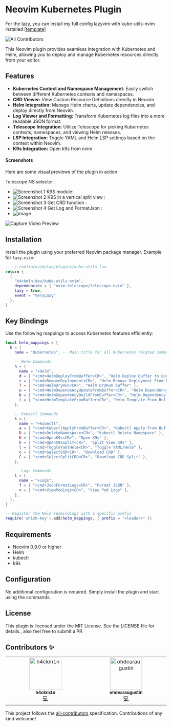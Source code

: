 # Neovim Kubernetes Plugin

For the lazy, you can install my full config lazyvim with kube-utils-nvim installed [[template]](https://github.com/h4ckm1n-dev/h4ckm1n-lazyvim-template)

![All Contributors](https://img.shields.io/badge/all_contributors-2-orange.svg?style=flat-square)

This Neovim plugin provides seamless integration with Kubernetes and Helm, allowing you to deploy and manage Kubernetes resources directly from your editor.

## Features
- **Kubernetes Context and Namespace Management**: Easily switch between different Kubernetes contexts and namespaces.
- **CRD Viewer:** View Custom Resource Definitions directly in Neovim.
- **Helm Integration:** Manage Helm charts, update dependencies, and deploy directly from Neovim.
- **Log Viewer and Formatting:** Transform Kubernetes log files into a more readable JSON format.
- **Telescope Integration:** Utilize Telescope for picking Kubernetes contexts, namespaces, and viewing Helm releases.
- **LSP Integration:** Toggle YAML and Helm LSP settings based on the context within Neovim.
- **K9s Integration:** Open k9s from nvim

#### Screenshots
Here are some visual previews of the plugin in action

Telescope NS selector :
- ![Screenshot 1](https://github.com/h4ckm1n-dev/kube-utils-nvim/assets/97511408/bbfe3a51-6117-413f-9d31-9f66517994c2)
K9S module:
- ![Screenshot 2](https://github.com/h4ckm1n-dev/kube-utils-nvim/assets/97511408/c6139ddf-e9af-4665-bd57-a829b236bac2)
K9S in a vertical split view :
- ![Screenshot 3](https://github.com/h4ckm1n-dev/kube-utils-nvim/assets/97511408/8c3cbaf8-d3c0-44a8-b487-4858e06b86f7)
Get CRD function :
- ![Screenshot 4](https://github.com/h4ckm1n-dev/kube-utils-nvim/assets/97511408/b5c1158e-5c93-41aa-b9ee-6fa5e2d0cb2b)
Get Log and FormatJson :
- ![image](https://github.com/h4ckm1n-dev/kube-utils-nvim/assets/97511408/52c7ecc8-9bb7-4dc0-a0cb-8e886d4ce645)

![Capture Video Preview](https://github.com/h4ckm1n-dev/kube-utils-nvim/assets/97511408/d575048c-2f88-415a-a62f-90db935d6951)

## Installation

Install the plugin using your preferred Neovim package manager. Example for `lazy.nvim`:

```lua
-- ~/.config/nvim/lua/plugins/kube-utils.lua
return {
  {
    "h4ckm1n-dev/kube-utils-nvim",
    dependencies = { "nvim-telescope/telescope.nvim" },
    lazy = true,
    event = "VeryLazy"
  },
}

```
## Key Bindings
Use the following mappings to access Kubernetes features efficiently:
```lua
local helm_mappings = {
  k = {
    name = "Kubernetes", -- Main title for all Kubernetes related commands

    -- Helm Commands
    h = {
      name = "+Helm",
      d = { "<cmd>HelmDeployFromBuffer<CR>", "Helm Deploy Buffer to Context" },
      r = { "<cmd>RemoveDeployment<CR>", "Helm Remove Deployment From Buffer" },
      T = { "<cmd>HelmDryRun<CR>", "Helm DryRun Buffer" },
      u = { "<cmd>HelmDependencyUpdateFromBuffer<CR>", "Helm Dependency Update" },
      b = { "<cmd>HelmDependencyBuildFromBuffer<CR>", "Helm Dependency Build" },
      t = { "<cmd>HelmTemplateFromBuffer<CR>", "Helm Template From Buffer" },
    },

    -- Kubectl Commands
    k = {
      name = "+Kubectl",
      a = { "<cmd>KubectlApplyFromBuffer<CR>", "Kubectl Apply From Buffer" },
      D = { "<cmd>DeleteNamespace<CR>", "Kubectl Delete Namespace" },
      K = { "<cmd>OpenK9s<CR>", "Open K9s" },
      k = { "<cmd>OpenK9sSplit<CR>", "Split View K9s" },
      l = { "<cmd>ToggleYamlHelm<CR>", "Toggle YAML/Helm" },
      c = { "<cmd>SelectCRD<CR>", "Download CRD" },
      C = { "<cmd>SelectSplitCRD<CR>", "Download CRD Split" },
    },

    -- Logs Commands
    l = {
      name = "+Logs",
      f = { "<cmd>JsonFormatLogs<CR>", "Format JSON" },
      v = { "<cmd>ViewPodLogs<CR>", "View Pod Logs" },
    },
  },
}

-- Register the Helm keybindings with a specific prefix
require('which-key').add(helm_mappings, { prefix = "<leader>" })
```
## Requirements

- Neovim 0.9.0 or higher
- Helm
- kubectl
- k9s

## Configuration

No additional configuration is required. Simply install the plugin and start using the commands.

## License

This plugin is licensed under the MIT License. See the LICENSE file for details., also feel free to submit a PR

## Contributors ✨

<!-- ALL-CONTRIBUTORS-LIST:START - Do not remove or modify this section -->
<!-- prettier-ignore-start -->
<!-- markdownlint-disable -->
<table>
  <tbody>
    <tr>
      <td align="center" valign="top" width="14.28%"><a href="https://github.com/h4ckm1n-dev"><img src="https://avatars.githubusercontent.com/u/97511408?v=4?s=100" width="100px;" alt="h4ckm1n"/><br /><sub><b>h4ckm1n</b></sub></a><br /><a href="https://github.com/h4ckm1n-dev/kube-utils-nvim/commits?author=h4ckm1n-dev" title="Code">💻</a></td>
      <td align="center" valign="top" width="14.28%"><a href="https://github.com/ohdearaugustin"><img src="https://avatars.githubusercontent.com/u/14001491?v=4?s=100" width="100px;" alt="ohdearaugustin"/><br /><sub><b>ohdearaugustin</b></sub></a><br /><a href="https://github.com/h4ckm1n-dev/kube-utils-nvim/commits?author=ohdearaugustin" title="Code">💻</a></td>
    </tr>
  </tbody>
</table>

<!-- markdownlint-restore -->
<!-- prettier-ignore-end -->

<!-- ALL-CONTRIBUTORS-LIST:END -->

This project follows the [all-contributors](https://github.com/all-contributors/all-contributors) specification. Contributions of any kind welcome!
